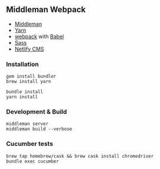 ## Middleman Webpack

- [Middleman](https://middlemanapp.com)
- [Yarn](https://yarnpkg.com)
- [webpack](https://webpack.js.org) with [Babel](https://babeljs.org)
- [Sass](https://sass-lang.com)
- [Netlify CMS](https://www.netlifycms.org/)

### Installation
```
gem install bundler
brew install yarn
```

```
bundle install
yarn install
```

### Development & Build

```
middleman server
middleman build --verbose
```

### Cucumber tests

```
brew tap homebrew/cask && brew cask install chromedriver
bundle exec cucumber
```
